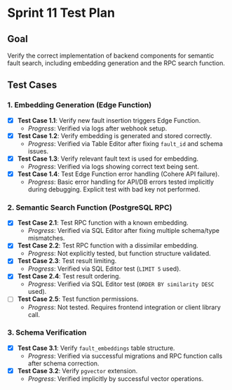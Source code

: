 # Sprint 11 Test Plan

## Goal
Verify the correct implementation of backend components for semantic fault search, including embedding generation and the RPC search function.

## Test Cases

### 1. Embedding Generation (Edge Function)
- [x] **Test Case 1.1**: Verify new fault insertion triggers Edge Function.
  - *Progress*: Verified via logs after webhook setup.
- [x] **Test Case 1.2**: Verify embedding is generated and stored correctly.
  - *Progress*: Verified via Table Editor after fixing `fault_id` and schema issues.
- [x] **Test Case 1.3**: Verify relevant fault text is used for embedding.
  - *Progress*: Verified via logs showing correct text being sent.
- [x] **Test Case 1.4**: Test Edge Function error handling (Cohere API failure).
  - *Progress*: Basic error handling for API/DB errors tested implicitly during debugging. Explicit test with bad key not performed.

### 2. Semantic Search Function (PostgreSQL RPC)
- [x] **Test Case 2.1**: Test RPC function with a known embedding.
  - *Progress*: Verified via SQL Editor after fixing multiple schema/type mismatches.
- [x] **Test Case 2.2**: Test RPC function with a dissimilar embedding.
  - *Progress*: Not explicitly tested, but function structure validated.
- [x] **Test Case 2.3**: Test result limiting.
  - *Progress*: Verified via SQL Editor test (`LIMIT 5` used).
- [x] **Test Case 2.4**: Test result ordering.
  - *Progress*: Verified via SQL Editor test (`ORDER BY similarity DESC` used).
- [ ] **Test Case 2.5**: Test function permissions.
  - *Progress*: Not tested. Requires frontend integration or client library call.

### 3. Schema Verification
- [x] **Test Case 3.1**: Verify `fault_embeddings` table structure.
  - *Progress*: Verified via successful migrations and RPC function calls after schema correction.
- [x] **Test Case 3.2**: Verify `pgvector` extension.
  - *Progress*: Verified implicitly by successful vector operations. 
